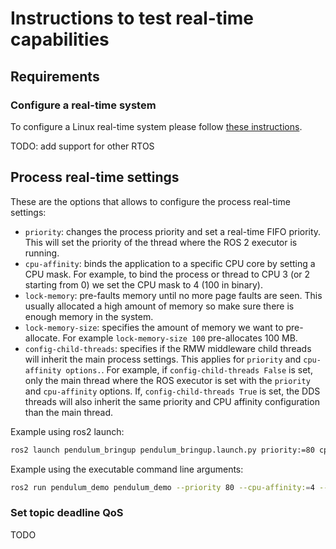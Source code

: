 # Instructions to test real-time capabilities

## Requirements

### Configure a real-time system

To configure a Linux real-time system please follow [these instructions](real_time_linux.md).

TODO: add support for other RTOS

## Process real-time settings

These are the options that allows to configure the process real-time settings:
* `priority`: changes the process priority and set a real-time FIFO priority. This will set the
 priority of the thread where the ROS 2 executor is running.
* `cpu-affinity`: binds the application to a specific CPU core by setting a CPU mask. For
 example, to bind the process or thread to CPU 3 (or 2 starting from 0) we set the CPU mask to 4
  (100 in binary).
* `lock-memory`: pre-faults memory until no more page faults are seen. This usually allocated a 
 high amount of memory so make sure there is enough memory in the system.
* `lock-memory-size`: specifies the amount of memory we want to pre-allocate. For example 
 `lock-memory-size 100` pre-allocates 100 MB.
* `config-child-threads`: specifies if the RMW middleware child threads will inherit the
 main process settings. This applies for `priority` and `cpu-affinity options.`. For example, if 
 `config-child-threads False` is set, only the main thread where the ROS executor is set with the 
 `priority` and `cpu-affinity` options. If, `config-child-threads True` is set, the DDS threads
  will also inherit the same priority and CPU affinity configuration than the main thread.

Example using ros2 launch: 

```bash
ros2 launch pendulum_bringup pendulum_bringup.launch.py priority:=80 cpu-affinity:=4 lock-memory-size:=100 config-child-threads:=True 
```

Example using the executable command line arguments:

```bash
ros2 run pendulum_demo pendulum_demo --priority 80 --cpu-affinity:=4 --lock-memory-size 100 --config-child-threads True 
```

### Set topic deadline QoS

TODO
